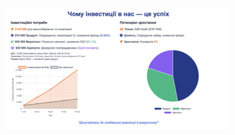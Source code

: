 <p align="center">
  <img src="https://github.com/renerroll/pitchdeck/blob/main/investment-main.png" alt="Демо" width="600"/>
</p>
